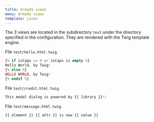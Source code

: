 ```yaml
---
title: Armada views
menu: Armada views
template: jaxon
---
```


The 3 views are located in the subdirectory `test` under the directory specified in the configuration.
They are rendered with the Twig template engine.

File `test/hello.html.twig`.

```php
{% if isCaps == 0 or isCaps is empty %}
Hello World, by Twig!
{% else %}
HELLO WORLD, by Twig!
{% endif %}
```

File `test/credit.html.twig`.

```php
This modal dialog is powered by {{ library }}!!
```

File `test/message.html.twig`.

```php
{{ element }} {{ attr }} is now {{ value }}
```
